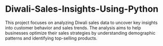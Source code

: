 # Diwali-Sales-Insights-Using-Python
This project focuses on analyzing Diwali sales data to uncover key insights into customer behavior and sales trends. The analysis aims to help businesses optimize their sales strategies by understanding demographic patterns and identifying top-selling products.
